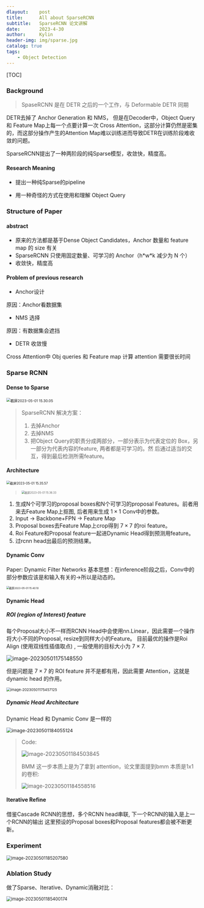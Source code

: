 ```yaml
---
dlayout:    post
title:      All about SparseRCNN
subtitle:   SparseRCNN 论文讲解
date:       2023-4-30
author:     Kylin
header-img: img/sparse.jpg
catalog: true
tags:
    - Object Detection
---
```




[TOC]

### Background

> SpaseRCNN 是在 DETR 之后的一个工作，与 Deformable DETR 同期

DETR去掉了 Anchor Generation 和 NMS， 但是在Decoder中，Object Query 和 Feature Map上每一个点要计算一次 Cross Attention，这部分计算仍然是密集的，而这部分操作产生的Attention Map难以训练进而导致DETR在训练阶段难收敛的问题。

SparseRCNN提出了一种两阶段的纯Sparse模型，收敛快，精度高。

#### Research Meaning

- 提出一种纯Sparse的pipeline

- 用一种奇怪的方式在使用和理解 Object Query



### Structure of Paper

#### abstract

- 原来的方法都是基于Dense Object Candidates，Anchor 数量和 feature map 的 size 有关
- SparseRCNN 只使用固定数量、可学习的 Anchor（h\*w\*k 减少为 N 个）
- 收敛快，精度高

#### Problem of previous research

- Anchor设计

原因：Anchor看数据集

- NMS 选择

原因：有数据集会遮挡

- DETR 收敛慢

Cross Attention中 Obj queries 和 Feature map 计算 attention 需要很长时间 



### Sparse RCNN

#### Dense to Sparse

<img src="http://kylinhub.oss-cn-shanghai.aliyuncs.com/uPic/%E6%88%AA%E5%B1%8F2023-05-01%2015.30.05.png" alt="截屏2023-05-01 15.30.05" style="zoom:67%;" />

> SparseRCNN 解决方案：
>
> 1. 去掉Anchor
> 2. 去掉NMS
> 3. 把Object Query的职责分成两部分，一部分表示为代表定位的 Box，另一部分为代表内容的feature, 两者都是可学习的。然 后通过适当的交互，得到最后检测所需feature。



#### Architecture

<img src="http://kylinhub.oss-cn-shanghai.aliyuncs.com/uPic/%E6%88%AA%E5%B1%8F2023-05-01%2015.35.57.png" alt="截屏2023-05-01 15.35.57" style="zoom:60%;" />

> <img src="http://kylinhub.oss-cn-shanghai.aliyuncs.com/uPic/%E6%88%AA%E5%B1%8F2023-05-01%2015.36.33.png" alt="截屏2023-05-01 15.36.33" style="zoom:50%;" />



1. 生成N个可学习的proposal boxes和N个可学习的proposal Features。前者用来去Feature Map上抠图, 后者用来生成 $1 \times 1$ Conv中的参数。
2. Input -> Backbone+FPN -> Feature Map
3. Proposal boxes去Feature Map上crop得到 $7 \times 7$ 的roi feature。
4. Roi Feature和Proposal feature一起进Dynamic Head得到预测用feature。
5. 过rcnn head出最后的预测结果。



#### Dynamic Conv

Paper: Dynamic Filter Networks
基本思想：在inference阶段之后，Conv中的部分参数应该是和输入有关的->所以是动态的。

<img src="http://kylinhub.oss-cn-shanghai.aliyuncs.com/uPic/%E6%88%AA%E5%B1%8F2023-05-01%2015.40.10.png" alt="截屏2023-05-01 15.40.10" style="zoom:47%;" />



#### Dynamic Head

##### ROI (region of Interest) feature

每个Proposal大小不一样而RCNN Head中会使用nn.Linear，因此需要一个操作将大小不同的Proposal, resize到同样大小的Feature。
目前最优的操作是Roi Align (使用双线性插值取点) , 一般使用的目标大小为 $7 \times 7$.

![image-20230501175148550](https://kylinhub.oss-cn-shanghai.aliyuncs.com/image-20230501175148550.png)

但是问题是 $7 \times 7$ 的 ROI feature 并不是都有用，因此需要 Attention，这就是 dynamic head 的作用。

<img src="https://kylinhub.oss-cn-shanghai.aliyuncs.com/image-20230501175457125.png" alt="image-20230501175457125" style="zoom:67%;" />



##### Dynamic Head Architecture

Dynamic Head 和 Dynamic Conv 是一样的

<img src="https://kylinhub.oss-cn-shanghai.aliyuncs.com/image-20230501184055124.png" alt="image-20230501184055124" style="zoom:87%;" />

> Code:
>
> ![image-20230501184503845](https://kylinhub.oss-cn-shanghai.aliyuncs.com/image-20230501184503845.png)
>
> BMM 这一步本质上是为了拿到 attention，论文里面提到bmm 本质是1x1的卷积: 
>
> <img src="https://kylinhub.oss-cn-shanghai.aliyuncs.com/image-20230501184558516.png" alt="image-20230501184558516" style="zoom:97%;" />



#### Iterative Refine

借鉴Cascade RCNN的思想，多个RCNN head串联, 下一个RCNN的输入是上一个RCNN的输出
这里预设的Proposal boxes和Proposal features都会被不断更新。





### Experiment

<img src="https://kylinhub.oss-cn-shanghai.aliyuncs.com/image-20230501185207580.png" alt="image-20230501185207580" style="zoom:80%;" />





### Ablation Study

做了Sparse、Iterative、Dynamic消融对比：

<img src="https://kylinhub.oss-cn-shanghai.aliyuncs.com/image-20230501185400174.png" alt="image-20230501185400174" style="zoom:80%;" />